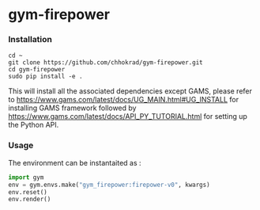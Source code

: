 # gym-firepower

### Installation
```
cd ~
git clone https://github.com/chhokrad/gym-firepower.git
cd gym-firepower
sudo pip install -e .
```
This will install all the associated dependencies except GAMS, please refer to https://www.gams.com/latest/docs/UG_MAIN.html#UG_INSTALL for installing GAMS framework followed by https://www.gams.com/latest/docs/API_PY_TUTORIAL.html for setting up the Python API.

### Usage

The environment can be instantaited as :

``` python
import gym
env = gym.envs.make("gym_firepower:firepower-v0", kwargs)
env.reset()
env.render()
```
